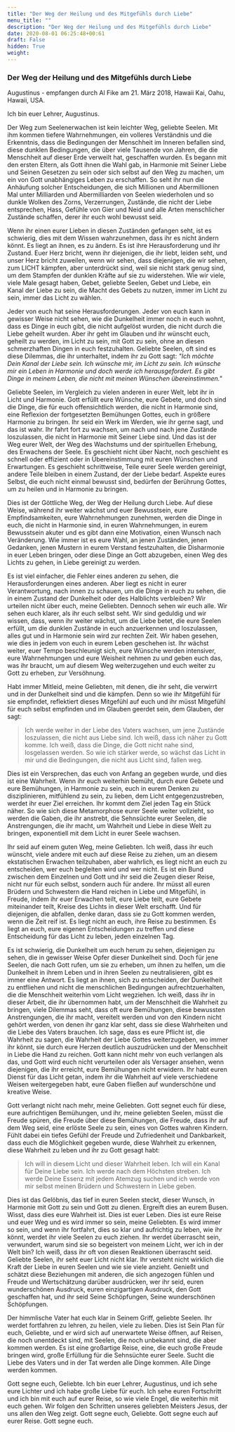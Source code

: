 ```yaml
---
title: "Der Weg der Heilung und des Mitgefühls durch Liebe"
menu_title: ""
description: "Der Weg der Heilung und des Mitgefühls durch Liebe"
date: 2020-08-01 06:25:48+00:61
draft: False
hidden: True
weight:
---
```

### Der Weg der Heilung und des Mitgefühls durch Liebe

Augustinus - empfangen durch Al Fike am 21. März 2018, Hawaii Kai, Oahu, Hawaii, USA.

Ich bin euer Lehrer, Augustinus.

Der Weg zum Seelenerwachen ist kein leichter Weg, geliebte Seelen. Mit ihm kommen tiefere Wahrnehmungen, ein volleres Verständnis und die Erkenntnis, dass die Bedingungen der Menschheit im Inneren befallen sind, diese dunklen Bedingungen, die über viele Tausende von Jahren, die die Menschheit auf dieser Erde verweilt hat, geschaffen wurden. Es begann mit den ersten Eltern, als Gott ihnen die Wahl gab, in Harmonie mit Seiner Liebe und Seinen Gesetzen zu sein oder sich selbst auf den Weg zu machen, um ein von Gott unabhängiges Leben zu erschaffen. So seht ihr nun die Anhäufung solcher Entscheidungen, die sich Millionen und Abermillionen Mal unter Milliarden und Abermilliarden von Seelen wiederholen und so dunkle Wolken des Zorns, Verzerrungen, Zustände, die nicht der Liebe entsprechen, Hass, Gefühle von Gier und Neid und alle Arten menschlicher Zustände schaffen, derer ihr euch wohl bewusst seid.

Wenn ihr einen eurer Lieben in diesen Zuständen gefangen seht, ist es schwierig, dies mit dem Wissen wahrzunehmen, dass ihr es nicht ändern könnt. Es liegt an ihnen, es zu ändern. Es ist ihre Herausforderung und ihr Zustand. Euer Herz bricht, wenn ihr diejenigen, die ihr liebt, leiden seht, und unser Herz bricht zuweilen, wenn wir sehen, dass diejenigen, die wir sehen, zum LICHT kämpfen, aber unterdrückt sind, weil sie nicht stark genug sind, um dem Stampfen der dunklen Kräfte auf sie zu widerstehen. Wie wir viele, viele Male gesagt haben, Gebet, geliebte Seelen, Gebet und Liebe, ein Kanal der Liebe zu sein, die Macht des Gebets zu nutzen, immer im Licht zu sein, immer das Licht zu wählen.

Jeder von euch hat seine Herausforderungen. Jeder von euch kann in gewisser Weise nicht sehen, wie die Dunkelheit immer noch in euch wohnt, dass es Dinge in euch gibt, die nicht aufgelöst wurden, die nicht durch die Liebe geheilt wurden. Aber ihr geht im Glauben und ihr wünscht euch, geheilt zu werden, im Licht zu sein, mit Gott zu sein, ohne an diesen schmerzhaften Dingen in euch festzuhalten. Geliebte Seelen, oft sind es diese Dilemmas, die ihr unterhaltet, indem ihr zu Gott sagt: *"Ich möchte Dein Kanal der Liebe sein. Ich wünsche mir, im Licht zu sein. Ich wünsche mir ein Leben in Harmonie und doch werde ich herausgefordert. Es gibt Dinge in meinem Leben, die nicht mit meinen Wünschen übereinstimmen."*

Geliebte Seelen, im Vergleich zu vielen anderen in eurer Welt, lebt ihr in Licht und Harmonie. Gott erfüllt eure Wünsche, eure Gebete, und doch sind die Dinge, die für euch offensichtlich werden, die nicht in Harmonie sind, eine Reflexion der fortgesetzten Bemühungen Gottes, euch in größere Harmonie zu bringen. Ihr seid ein Werk im Werden, wie ihr gerne sagt, und das ist wahr. Ihr fahrt fort zu wachsen, um nach und nach jene Zustände loszulassen, die nicht in Harmonie mit Seiner Liebe sind. Und das ist der Weg eurer Welt, der Weg des Wachstums und der spirituellen Erhebung, des Erwachens der Seele. Es geschieht nicht über Nacht, noch geschieht es schnell oder effizient oder in Übereinstimmung mit euren Wünschen und Erwartungen. Es geschieht schrittweise, Teile eurer Seele werden gereinigt, andere Teile bleiben in einem Zustand, der der Liebe bedarf. Aspekte eures Selbst, die euch nicht einmal bewusst sind, bedürfen der Berührung Gottes, um zu heilen und in Harmonie zu bringen.

Dies ist der Göttliche Weg, der Weg der Heilung durch Liebe. Auf diese Weise, während ihr weiter wächst und euer Bewusstsein, eure Empfindsamkeiten, eure Wahrnehmungen zunehmen, werden die Dinge in euch, die nicht in Harmonie sind, in euren Wahrnehmungen, in eurem Bewusstsein akuter und es gibt dann eine Motivation, einen Wunsch nach Veränderung. Wie immer ist es eure Wahl, an jenen Zuständen, jenen Gedanken, jenen Mustern in eurem Verstand festzuhalten, die Disharmonie in euer Leben bringen, oder diese Dinge an Gott abzugeben, einen Weg des Lichts zu gehen, in Liebe gereinigt zu werden.

Es ist viel einfacher, die Fehler eines anderen zu sehen, die Herausforderungen eines anderen. Aber liegt es nicht in eurer Verantwortung, nach innen zu schauen, um die Dinge in euch zu sehen, die in einem Zustand der Dunkelheit oder des Halblichts verbleiben? Wir urteilen nicht über euch, meine Geliebten. Dennoch sehen wir euch alle. Wir sehen euch klarer, als ihr euch selbst seht. Wir sind geduldig und wir wissen, dass, wenn ihr weiter wächst, um die Liebe betet, die eure Seelen erfüllt, um die dunklen Zustände in euch anzuerkennen und loszulassen, alles gut und in Harmonie sein wird zur rechten Zeit. Wir haben gesehen, wie dies in jedem von euch in eurem Leben geschehen ist. Ihr wächst weiter, euer Tempo beschleunigt sich, eure Wünsche werden intensiver, eure Wahrnehmungen und eure Weisheit nehmen zu und geben euch das, was ihr braucht, um auf diesem Weg weiterzugehen und euch weiter zu Gott zu erheben, zur Versöhnung.

Habt immer Mitleid, meine Geliebten, mit denen, die ihr seht, die verwirrt und in der Dunkelheit sind und die kämpfen. Denn so wie ihr Mitgefühl für sie empfindet, reflektiert dieses Mitgefühl auf euch und ihr müsst Mitgefühl für euch selbst empfinden und im Glauben geerdet sein, dem Glauben, der sagt:

> Ich werde weiter in der Liebe des Vaters wachsen, um jene Zustände loszulassen, die nicht aus Liebe sind. Ich weiß, dass ich näher zu Gott komme. Ich weiß, dass die Dinge, die Gott nicht nahe sind, losgelassen werden. So wie ich stärker werde, so wächst das Licht in mir und die Bedingungen, die nicht aus Licht sind, fallen weg.

Dies ist ein Versprechen, das euch von Anfang an gegeben wurde, und dies ist eine Wahrheit. Wenn ihr euch weiterhin bemüht, durch eure Gebete und eure Bemühungen, in Harmonie zu sein, euch in eurem Denken zu disziplinieren, mitfühlend zu sein, zu lieben, dem Licht entgegenzustreben, werdet ihr euer Ziel erreichen. Ihr kommt dem Ziel jeden Tag ein Stück näher. So wie sich diese Metamorphose eurer Seele weiter vollzieht, so werden die Gaben, die ihr anstrebt, die Sehnsüchte eurer Seelen, die Anstrengungen, die ihr macht, um Wahrheit und Liebe in diese Welt zu bringen, exponentiell mit dem Licht in eurer Seele wachsen.

Ihr seid auf einem guten Weg, meine Geliebten. Ich weiß, dass ihr euch wünscht, viele andere mit euch auf diese Reise zu ziehen, um an diesem ekstatischen Erwachen teilzuhaben, aber wahrlich, es liegt nicht an euch zu entscheiden, wer euch begleiten wird und wer nicht. Es ist ein Bund zwischen dem Einzelnen und Gott und ihr seid die Zeugen dieser Reise, nicht nur für euch selbst, sondern auch für andere. Ihr müsst all euren Brüdern und Schwestern die Hand reichen in Liebe und Mitgefühl, in Freude, indem ihr euer Erwachen teilt, eure Liebe teilt, eure Gebete miteinander teilt, Kreise des Lichts in dieser Welt erschafft. Und für diejenigen, die abfallen, denke daran, dass sie zu Gott kommen werden, wenn die Zeit reif ist. Es liegt nicht an euch, ihre Reise zu bestimmen. Es liegt an euch, eure eigenen Entscheidungen zu treffen und diese Entscheidung für das Licht zu leben, jeden einzelnen Tag.

Es ist schwierig, die Dunkelheit um euch herum zu sehen, diejenigen zu sehen, die in gewisser Weise Opfer dieser Dunkelheit sind. Doch für jene Seelen, die nach Gott rufen, um sie zu erheben, um ihnen zu helfen, um die Dunkelheit in ihrem Leben und in ihren Seelen zu neutralisieren, gibt es immer eine Antwort. Es liegt an ihnen, sich zu entscheiden, der Dunkelheit zu entfliehen und nicht die menschlichen Bedingungen aufrechtzuerhalten, die die Menschheit weiterhin vom Licht wegziehen. Ich weiß, dass ihr in dieser Arbeit, die ihr übernommen habt, um der Menschheit die Wahrheit zu bringen, viele Dilemmas seht, dass oft eure Bemühungen, diese bewussten Anstrengungen, die ihr macht, vereitelt werden und von den Kindern nicht gehört werden, von denen ihr ganz klar seht, dass sie diese Wahrheiten und die Liebe des Vaters brauchen. Ich sage, dass es eure Pflicht ist, die Wahrheit zu sagen, die Wahrheit der Liebe Gottes weiterzugeben, wo immer ihr könnt, sie durch eure Herzen deutlich auszudrücken und der Menschheit in Liebe die Hand zu reichen. Gott kann nicht mehr von euch verlangen als das, und Gott wird euch nicht verurteilen oder als Versager ansehen, wenn diejenigen, die ihr erreicht, eure Bemühungen nicht erwidern. Ihr habt euren Dienst für das Licht getan, indem ihr die Wahrheit auf viele verschiedene Weisen weitergegeben habt, eure Gaben fließen auf wunderschöne und kreative Weise.

Gott verlangt nicht nach mehr, meine Geliebten. Gott segnet euch für diese, eure aufrichtigen Bemühungen, und ihr, meine geliebten Seelen, müsst die Freude spüren, die Freude über diese Bemühungen, die Freude, dass ihr auf dem Weg seid, eine erlöste Seele zu sein, eines von Gottes wahren Kindern. Fühlt dabei ein tiefes Gefühl der Freude und Zufriedenheit und Dankbarkeit, dass euch die Möglichkeit gegeben wurde, diese Wahrheit zu erkennen, diese Wahrheit zu leben und ihr zu Gott gesagt habt:

> Ich will in diesem Licht und dieser Wahrheit leben. Ich will ein Kanal für Deine Liebe sein. Ich werde nach dem Höchsten streben. Ich werde Deine Essenz mit jedem Atemzug suchen und ich werde von mir selbst meinen Brüdern und Schwestern in Liebe geben.

Dies ist das Gelöbnis, das tief in euren Seelen steckt, dieser Wunsch, in Harmonie mit Gott zu sein und Gott zu dienen. Ergreift dies an eurem Busen. Wisst, dass dies eure Wahrheit ist. Dies ist euer Leben. Dies ist eure Reise und euer Weg und es wird immer so sein, meine Geliebten. Es wird immer so sein, und wenn ihr fortfahrt, dies so klar und aufrichtig zu leben, wie ihr könnt, werdet ihr viele Seelen zu euch ziehen. Ihr werdet überrascht sein, verwundert, warum sind sie so begeistert von meinem Licht, wer ich in der Welt bin? Ich weiß, dass ihr oft von diesen Reaktionen überrascht seid. Geliebte Seelen, ihr seht euer Licht nicht klar. Ihr versteht nicht wirklich die Kraft der Liebe in euren Seelen und wie sie viele anzieht. Genießt und schätzt diese Beziehungen mit anderen, die sich angezogen fühlen und Freude und Wertschätzung darüber ausdrücken, wer ihr seid, euren wunderschönen Ausdruck, euren einzigartigen Ausdruck, den Gott geschaffen hat, und ihr seid Seine Schöpfungen, Seine wunderschönen Schöpfungen.

Der himmlische Vater hat euch klar in Seinem Griff, geliebte Seelen. Ihr werdet fortfahren zu lehren, zu heilen, viele zu lieben. Dies ist Sein Plan für euch, Geliebte, und er wird sich auf unerwartete Weise öffnen, auf Reisen, die noch unentdeckt sind, mit Seelen, die noch unbekannt sind, die aber kommen werden. Es ist eine großartige Reise, eine, die euch große Freude bringen wird, große Erfüllung für die Sehnsüchte eurer Seele. Sucht die Liebe des Vaters und in der Tat werden alle Dinge kommen. Alle Dinge werden kommen.

Gott segne euch, Geliebte. Ich bin euer Lehrer, Augustinus, und ich sehe eure Lichter und ich habe große Liebe für euch. Ich sehe euren Fortschritt und ich bin mit euch auf eurer Reise, so wie viele Engel, die weiterhin mit euch gehen. Wir folgen den Schritten unseres geliebten Meisters Jesus, der uns allen den Weg zeigt. Gott segne euch, Geliebte. Gott segne euch auf eurer Reise. Gott segne euch.
